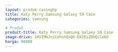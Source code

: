 ```yaml
---
layout: produk-casinghp
title: Katy Perry Samsung Galaxy S9 Case
categories: samsung

# Produk
product-title: Katy Perry Samsung Galaxy S9 Case
image-drive: 1HVIMHJniCehshQoQ6-DX1EiZDhQileKO
harga: 90000
---
```

